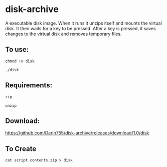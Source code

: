# disk-archive
A executable disk image. When it runs it unzips itself and mounts the virtual disk. It then waits for a key to be pressed. After a key is pressed, it saves changes to the virtual disk and removes temporary files.

## To use:
```chmod +x disk```

```./disk```

## Requirements:
```zip```

```unzip```

## Download:

https://github.com/Darin755/disk-archive/releases/download/1.0/disk

## To Create

```cat script contents.zip > disk```
